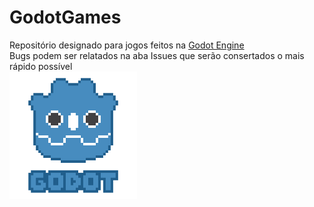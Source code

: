 # GodotGames
Repositório designado para jogos feitos na <a href="https://godotengine.org/">Godot Engine</a></br>
Bugs podem ser relatados na aba Issues que serão consertados o mais rápido possível</br>
<img src="pixels-godot.png" width="204">
